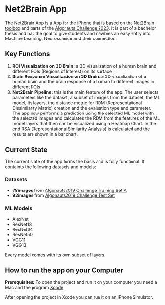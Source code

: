#  Net2Brain App

The Net2Brain App is a App for the iPhone that is based on the [Net2Brain toolbox](https://github.com/cvai-roig-lab/Net2Brain) and parts of the [Algonauts Challenge 2023](http://algonauts.csail.mit.edu/index.html). It is part of a bachelor thesis and has the goal to give students and newbies an easy entry into Machine Learning, Neuroscience and their connection.

## Key Functions
1. **ROI Visualization on 3D Brain:** a 3D visualization of a human brain and different ROIs (Regions of Interest) on its surface
2. **Brain Response Visualization on 3D Brain:** a 3D visualization of a human brain and the brain response of a human to different images in different ROIs
3. **Net2Brain Pipeline:** this is the main feature of the app. The user selects parameters like the dataset, a subset of images from the dataset, the ML model, its layers, the distance metric for RDM (Representational Dissimilarity Matrix) creation and the evaluation type and parameter. The app now performs a prediction using the selected ML model with the selected images and calculates the RDM from the features of the ML model layers that then can be visualized using a Heatmap Chart. In the end RSA (Representational Similarity Analysis) is calculated and the results are shown in a bar chart.

## Current State
The current state of the app forms the basis and is fully functional. It containts the following datasets and models:

### Datasets
- **78images** from [Algonauts2019 Challenge Training Set A](http://algonauts.csail.mit.edu/2019/download.html)
- **92images** from [Algonauts2019 Challenge Test Set](http://algonauts.csail.mit.edu/2019/download.html)

### ML Models
- AlexNet
- ResNet18
- ResNet34
- ResNet50
- VGG11
- VGG13

Every model comes with its own subset of layers.

## How to run the app on your Computer
**Prerequisites:** To open the project and run it on your computer you need a Mac and the program [Xcode](https://apps.apple.com/de/app/xcode/id497799835?mt=12).

After opening the project in Xcode you can run it on an iPhone Simulator.

